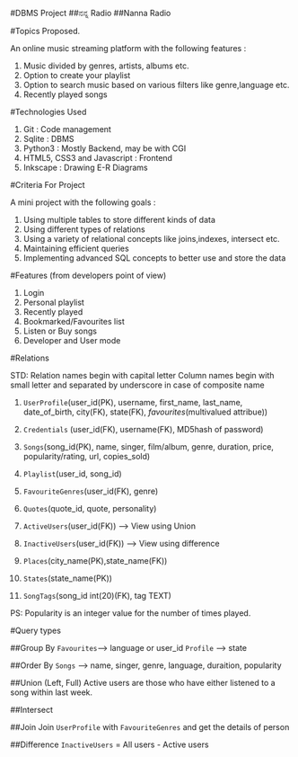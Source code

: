 #DBMS Project
##ನನ್ನ Radio
##Nanna Radio

#Topics Proposed.

An online music streaming platform with the following features :

1. Music divided by genres, artists, albums etc.
2. Option to create your playlist
3. Option to search music based on various filters like genre,language etc.
4. Recently played songs

#Technologies Used

1. Git 				: Code management
2. Sqlite			: DBMS
3. Python3 			: Mostly Backend, may be with CGI
4. HTML5, CSS3 and Javascript 	: Frontend
5. Inkscape 			: Drawing E-R Diagrams

#Criteria For Project

A mini project with the following goals :

1. Using multiple tables to store different kinds of data
2. Using different types of relations
3. Using a variety of relational concepts like joins,indexes, intersect etc.
4. Maintaining efficient queries
5. Implementing advanced SQL concepts to better use and store the data

#Features (from developers point of view)

1. Login
2. Personal playlist
3. Recently played
4. Bookmarked/Favourites list
5. Listen or Buy songs
6. Developer and User mode

#Relations

STD: Relation names begin with capital letter
	 Column names begin with small letter and separated by underscore in case of composite name

1. `UserProfile`(user_id(PK), username, first_name, last_name, date_of_birth, city(FK), state(FK), _favourites_(multivalued attribue))
2. `Credentials` (user_id(FK), username(FK), MD5hash of password)
3. `Songs`(song_id(PK), name, singer, film/album, genre, duration, price, popularity/rating, url, copies_sold)
4. `Playlist`(user_id, song_id)
5. `FavouriteGenres`(user_id(FK), genre)
6. `Quotes`(quote_id, quote, personality)
7. `ActiveUsers`(user_id(FK)) --> View using Union
8. `InactiveUsers`(user_id(FK)) --> View using difference

9. `Places`(city_name(PK),state_name(FK))
10. `States`(state_name(PK))
11. `SongTags`(song_id int(20)(FK), tag TEXT)

PS: Popularity is an integer value for the number of times played.

#Query types

##Group By
`Favourites`--> language or user_id
`Profile`	--> state

##Order By
`Songs`		--> name, singer, genre, language, duraition, popularity

##Union (Left, Full)
Active users are those who have either listened to a song within last week.

##Intersect

##Join
Join `UserProfile` with `FavouriteGenres` and get the details of person

##Difference
`InactiveUsers`  = All users - Active users
